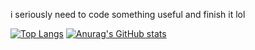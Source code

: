 i seriously need to code something useful and finish it lol

[![Top Langs](https://github-readme-stats.vercel.app/api/top-langs/?username=gato741&theme=dark)](https://github.com/anuraghazra/github-readme-stats)
[![Anurag's GitHub stats](https://github-readme-stats.vercel.app/api?username=gato741&theme=light)](https://github.com/anuraghazra/github-readme-stats)
